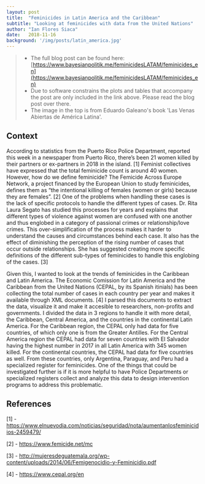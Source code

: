 ```yaml
---
layout: post
title:  "Feminicides in Latin America and the Caribbean"
subtitle: "Looking at feminicides with data from the United Nations"
author: "Ian Flores Siaca"
date:   2018-11-16
background: '/img/posts/latin_america.jpg'
---
```


> * The full blog post can be found here: [https://www.bayesianpolitik.me/feminicidesLATAM/feminicides_en](https://www.bayesianpolitik.me/feminicidesLATAM/feminicides_en)
> * Due to software constrains the plots and tables that accompany the post are only included in the link above. Please read the blog post over there. 
> * The image in the top is from Eduardo Galeano's book 'Las Venas Abiertas de América Latina'.

## Context

According to statistics from the Puerto Rico Police Department, reported this week in a newspaper from Puerto Rico, there’s been 21 women killed by their partners or ex-partners in 2018 in the island. [1] Feminist collectives have expressed that the total feminicide count is around 40 women. However, how do we define feminicide? The Femicide Across Europe Network, a project financed by the European Union to study feminicides, defines them as “the intentional killing of females (women or girls) because they are females”. [2] One of the problems when handling these cases is the lack of specific protocols to handle the different types of cases. Dr. Rita Laura Segato has studied this processes for years and explains that different types of violence against women are confused with one another and thus englobed in a category of passional crimes or relationship/love crimes. This over-simplification of the process makes it harder to understand the causes and circumstances behind each case. It also has the effect of diminishing the perception of the rising number of cases that occur outside relationships. She has suggested creating more specific definitions of the different sub-types of feminicides to handle this englobing of the cases. [3]

Given this, I wanted to look at the trends of feminicides in the Caribbean and Latin America. The Economic Comission for Latin America and the Caribbean from the United Nations (CEPAL, by its Spanish itinials) has been collecting the total number of cases in each country per year and makes it available through XML documents. [4] I parsed this documents to extract the data, visualize it and make it accesible to researchers, non-profits and governments. I divided the data in 3 regions to handle it with more detail, the Caribbean, Central America, and the countries in the continental Latin America. For the Caribbean region, the CEPAL only had data for five countries, of which only one is from the Greater Antilles. For the Central America region the CEPAL had data for seven countries with El Salvador having the highest number in 2017 in all Latin America with 345 women killed. For the continental countries, the CEPAL had data for five countries as well. From these countries, only Argentina, Paraguay, and Peru had a specialized register for feminicides. One of the things that could be investigated further is if it is more helpful to have Police Departments or specialized registers collect and analyze this data to design intervention programs to address this problematic.

## References

[1] - https://www.elnuevodia.com/noticias/seguridad/nota/aumentanlosfeminicidios-2459479/

[2] - https://www.femicide.net/mc

[3] - http://mujeresdeguatemala.org/wp-content/uploads/2014/06/Femigenocidio-y-Feminicidio.pdf

[4] - https://www.cepal.org/en
